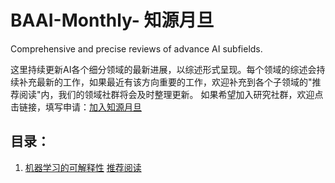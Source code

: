 # BAAI-Monthly- 知源月旦
Comprehensive and precise reviews of advance AI subfields.

这里持续更新AI各个细分领域的最新进展，以综述形式呈现。每个领域的综述会持续补充最新的工作，如果最近有该方向重要的工作，欢迎补充到各个子领域的"推荐阅读"内，我们的领域社群将会及时整理更新。
如果希望加入研究社群，欢迎点击链接，填写申请：[加入知源月旦](https://link.zhihu.com/?target=https%3A//jinshuju.net/f/zZhrdm)

## 目录：
1. [机器学习的可解释性](https://github.com/floatingCatty/BAAI-Monthly-/blob/main/Interpretability(%E5%8F%AF%E8%A7%A3%E9%87%8A%E6%80%A7)/%E6%9C%BA%E5%99%A8%E5%AD%A6%E4%B9%A0%E7%9A%84%E5%8F%AF%E8%A7%A3%E9%87%8A%E6%80%A7.md) [推荐阅读](https://github.com/floatingCatty/BAAI-Monthly-/blob/main/Interpretability(%E5%8F%AF%E8%A7%A3%E9%87%8A%E6%80%A7)/References(%E6%8E%A8%E8%8D%90%E9%98%85%E8%AF%BB))
